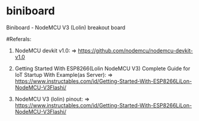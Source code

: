 # biniboard
Biniboard - NodeMCU V3 (Lolin) breakout board

#Referals:
 
1. NodeMCU devkit v1.0:
   => https://github.com/nodemcu/nodemcu-devkit-v1.0

2. Getting Started With ESP8266(Lolin NodeMCU V3) Complete Guide for IoT Startup With Example(as Server):
    => https://www.instructables.com/id/Getting-Started-With-ESP8266LiLon-NodeMCU-V3Flashi/

3. NodeMCU V3 (lolin) pinout:
    => https://www.instructables.com/id/Getting-Started-With-ESP8266LiLon-NodeMCU-V3Flashi/


